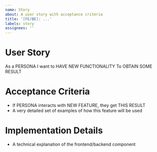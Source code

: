 ```yaml
---
name: Story
about: A user story with acceptance criteria
title: '[FE/BE]: ...'
labels: story
assignees: ''
---
```


# User Story

As a PERSONA
I want to HAVE NEW FUNCTIONALITY
To OBTAIN SOME RESULT

# Acceptance Criteria

- If PERSONA interacts with NEW FEATURE, they get THIS RESULT
- A very detailed set of examples of how this feature will be used

# Implementation Details

- A technical explanation of the frontend/backend component
